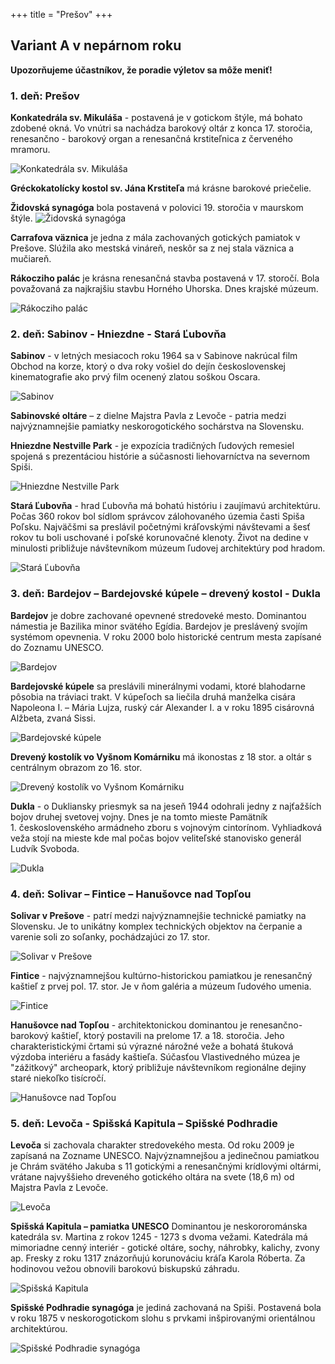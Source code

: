 +++
title = "Prešov"
+++

## Variant A v nepárnom roku

**Upozorňujeme účastníkov, že poradie výletov sa môže meniť!**

### 1. deň: Prešov

**Konkatedrála sv. Mikuláša** - postavená je v gotickom štýle, má bohato
zdobené okná. Vo vnútri sa nachádza barokový oltár z konca 17. storočia,
renesančno - barokový organ a renesančná krstiteľnica z červeného mramoru.

![Konkatedrála sv. Mikuláša](presov-konkatedrala.jpg)

**Gréckokatolícky kostol sv. Jána Krstiteľa** má krásne barokové priečelie.

**Židovská synagóga** bola postavená v polovici 19. storočia v maurskom štýle.
![Židovská synagóga](synagoga-koncert.jpg)

**Carrafova väznica** je jedna z mála zachovaných gotických pamiatok v Prešove.
Slúžila ako mestská vináreň, neskôr sa z nej stala väznica a mučiareň.

**Rákocziho palác** je krásna renesančná stavba postavená v 17. storočí. Bola
považovaná za najkrajšiu stavbu Horného Uhorska. Dnes krajské múzeum.

![Rákocziho palác](rakocziho-palac.jpg)

### 2. deň: Sabinov - Hniezdne - Stará Ľubovňa

**Sabinov** - v letných mesiacoch roku 1964 sa v Sabinove nakrúcal film Obchod
na korze, ktorý o dva roky vošiel do dejín československej kinematografie ako
prvý film ocenený zlatou soškou Oscara.

![Sabinov](sabinov.jpg)

**Sabinovské oltáre** – z dielne Majstra Pavla z Levoče - patria medzi
najvýznamnejšie pamiatky neskorogotického sochárstva na Slovensku.

**Hniezdne Nestville Park** - je expozícia tradičných ľudových remesiel spojená
s prezentáciou histórie a súčasnosti liehovarníctva na severnom Spiši.

![Hniezdne Nestville Park](nestville-park.jpg)

**Stará Ľubovňa** - hrad Ľubovňa má bohatú históriu i zaujímavú architektúru.
Počas 360 rokov bol sídlom správcov zálohovaného územia časti Spiša Poľsku.
Najväčšmi sa preslávil početnými kráľovskými návštevami a šesť rokov tu boli
uschované i poľské korunovačné klenoty. Život na dedine v minulosti približuje
návštevníkom múzeum ľudovej architektúry pod hradom.

![Stará Ľubovňa](stara-lubovna.jpg)

### 3. deň: Bardejov – Bardejovské kúpele – drevený kostol - Dukla

**Bardejov** je dobre zachované opevnené stredoveké mesto. Dominantou
námestia je Bazilika minor svätého Egídia. Bardejov je preslávený svojím
systémom opevnenia. V roku 2000 bolo historické centrum mesta
zapísané do Zoznamu UNESCO.

![Bardejov](bardejov.jpg)

**Bardejovské kúpele** sa preslávili minerálnymi vodami, ktoré blahodarne
pôsobia na tráviaci trakt. V kúpeľoch sa liečila druhá manželka cisára
Napoleona I. – Mária Lujza, ruský cár Alexander I. a v roku 1895 cisárovná
Alžbeta, zvaná Sissi.

![Bardejovské kúpele](bardejovske-kupele.jpg)

**Drevený kostolík vo Vyšnom Komárniku** má ikonostas z 18 stor. a oltár s centrálnym obrazom zo 16. stor.

![Drevený kostolík vo Vyšnom Komárniku](vysny-komarnik.jpg)

**Dukla** - o Dukliansky priesmyk sa na jeseň 1944 odohrali jedny z najťažších
bojov druhej svetovej vojny. Dnes je na tomto mieste Pamätník 1.&nbsp;československého armádneho zboru s vojnovým cintorínom. Vyhliadková veža stojí na mieste kde mal počas bojov veliteľské stanovisko generál Ludvík Svoboda.

![Dukla](dukla.jpg)

### 4. deň: Solivar – Fintice – Hanušovce nad Topľou

**Solivar v Prešove** - patrí medzi najvýznamnejšie technické pamiatky na
Slovensku. Je to unikátny komplex technických objektov na čerpanie a varenie
soli zo soľanky, pochádzajúci zo 17. stor.

![Solivar v Prešove](solivar-presov.jpg)

**Fintice** - najvýznamnejšou kultúrno-historickou pamiatkou je renesančný
kaštieľ z prvej pol. 17. stor. Je v ňom galéria a múzeum ľudového umenia.

![Fintice](fintice.jpg)

**Hanušovce nad Topľou** - architektonickou dominantou je renesančno-barokový
kaštieľ, ktorý postavili na prelome 17. a 18. storočia. Jeho charakteristickými
črtami sú výrazné nárožné veže a bohatá štuková výzdoba interiéru a fasády
kaštieľa. Súčasťou Vlastivedného múzea je "zážitkový" archeopark, ktorý
približuje návštevníkom regionálne dejiny staré niekoľko tisícročí.

![Hanušovce nad Topľou](hanusovce.jpg)

### 5. deň: Levoča - Spišská Kapitula – Spišské Podhradie

**Levoča** si zachovala charakter stredovekého mesta. Od roku 2009 je zapísaná
na Zozname UNESCO. Najvýznamnejšou a jedinečnou pamiatkou je Chrám
svätého Jakuba s 11 gotickými a renesančnými krídlovými oltármi, vrátane
najvyššieho dreveného gotického oltára na svete (18,6 m) od Majstra Pavla
z Levoče.

![Levoča](levoca.jpg)

**Spišská Kapitula – pamiatka UNESCO**
Dominantou je neskororománska katedrála sv. Martina z rokov 1245 - 1273
s dvoma vežami. Katedrála má mimoriadne cenný interiér - gotické oltáre,
sochy, náhrobky, kalichy, zvony ap. Fresky z roku 1317 znázorňujú korunováciu
kráľa Karola Róberta. Za hodinovou vežou obnovili barokovú biskupskú záhradu.

![Spišská Kapitula](spiska-kapitula.jpg)

**Spišské Podhradie synagóga** je jediná zachovaná na Spiši. Postavená bola v roku 1875 v neskorogotickom slohu s prvkami inšpirovanými orientálnou architektúrou. 

![Spišské Podhradie synagóga](synagoga-spisske-podhradie.jpg)
